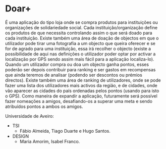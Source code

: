 Doar+
================


É uma aplicação do tipo loja onde se compra produtos para instituições ou organizações de solidariedade social.
Cada instituição/organização define os produtos de que necessita controlando assim o que será doado para cada instituição.
Existe também uma área de doação de objectos em que o utilizador pode tirar uma fotografia a um objecto que queira oferecer e se for de agrado para uma instituição, essa irá recolher o objecto (existe a possibilidade de aqui nas definições o utilizador poder optar por activar a localização por GPS sendo assim mais fácil para a aplicação localiza-lo).
Quando um utilizador compra ou doa um objecto ganha pontos, esses poderão ser depois contribuir para ranking e ser gastos em recompensas que ainda teremos de analisar (podendo ser descontos ou prémios directos). Existe também uma área de ranking de utilizadores, onde se pode fazer uma lista dos utilizadores mais activos da região, e de cidades, onde vão aparecer as cidades do país ordenadas pelos pontos (usando para isto o GPS).
Como maneira de expandir a aplicação, futuramente será possível fazer nomeações a amigos, desafiando-os a superar uma meta e sendo atribuídos pontos a ambos os amigos.

Universidade de Aveiro:
+ TSI
  - Fábio Almeida, Tiago Duarte e Hugo Santos.
+ DESIGN
  - Maria Amorim, Isabel Franco.
